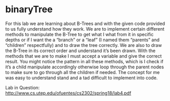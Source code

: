 # binaryTree
For this lab we are learning about B-Trees and with the given code provided to us fully understand how they work. 
We are to implement certain different methods to manipulate the B-Tree to get what I what from it in specific depths
or if I want the a “branch” or a “leaf” (I named them “parents” and “children” respectfully) and to draw the tree correctly. 
We are also to draw the B-Tree in its correct order and understand it’s been drawn. With the methods that we are to make 
I must accept a variable and give the correct result. You might notice the pattern in all these methods, which is I check 
if it’s a child manipulate accordingly otherwise loop through the parent nodes to make sure to go through all the children if needed.
The concept for me was easy to understand stand and a tad difficult to implement into code.

Lab in Question: http://www.cs.utep.edu/ofuentes/cs2302/spring18/lab4.pdf
